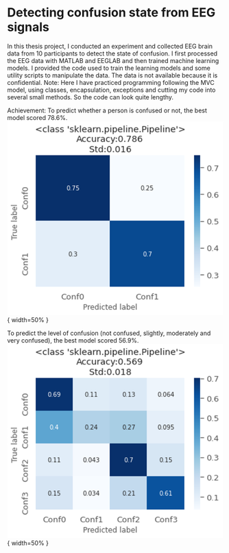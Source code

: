 # Detecting confusion state from EEG signals
 In this thesis project, I conducted an experiment and collected EEG brain data from 10 participants to detect the state of confusion. I first processed the EEG data with MATLAB and EEGLAB and then trained machine learning models. I provided the code used to train the learning models and some utility scripts to manipulate the data. The data is not available because it is confidential.
 Note: Here I have practiced programming following the MVC model, using classes, encapsulation, exceptions and cutting my code into several small methods. So the code can look quite lengthy.
 
Achievement:
To predict whether a person is confused or not, the best model scored 78.6%. 
![alt text](https://github.com/carodak/DetectingConfusion/blob/main/DetectingConfusion/pictures/2conf.png){ width=50% }

To predict the level of confusion (not confused, slightly, moderately and very confused), the best model scored 56.9%.
![alt text](https://github.com/carodak/DetectingConfusion/blob/main/DetectingConfusion/pictures/4conf.png){ width=50% }
